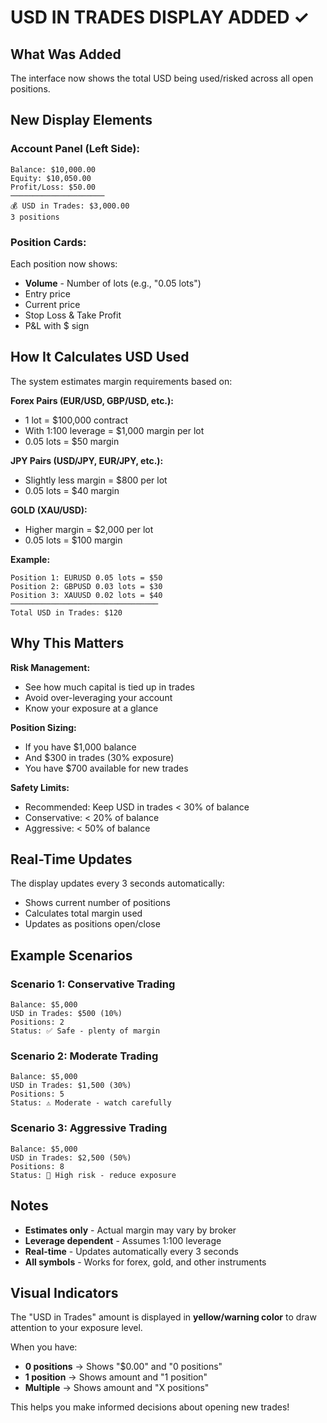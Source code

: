 # USD IN TRADES DISPLAY ADDED ✓

## What Was Added

The interface now shows the total USD being used/risked across all open positions.

## New Display Elements

### Account Panel (Left Side):
```
Balance: $10,000.00
Equity: $10,050.00
Profit/Loss: $50.00
─────────────────────
💰 USD in Trades: $3,000.00
3 positions
```

### Position Cards:
Each position now shows:
- **Volume** - Number of lots (e.g., "0.05 lots")
- Entry price
- Current price
- Stop Loss & Take Profit
- P&L with $ sign

## How It Calculates USD Used

The system estimates margin requirements based on:

**Forex Pairs (EUR/USD, GBP/USD, etc.):**
- 1 lot = $100,000 contract
- With 1:100 leverage = $1,000 margin per lot
- 0.05 lots = $50 margin

**JPY Pairs (USD/JPY, EUR/JPY, etc.):**
- Slightly less margin = $800 per lot
- 0.05 lots = $40 margin

**GOLD (XAU/USD):**
- Higher margin = $2,000 per lot
- 0.05 lots = $100 margin

**Example:**
```
Position 1: EURUSD 0.05 lots = $50
Position 2: GBPUSD 0.03 lots = $30
Position 3: XAUUSD 0.02 lots = $40
─────────────────────────────────
Total USD in Trades: $120
```

## Why This Matters

**Risk Management:**
- See how much capital is tied up in trades
- Avoid over-leveraging your account
- Know your exposure at a glance

**Position Sizing:**
- If you have $1,000 balance
- And $300 in trades (30% exposure)
- You have $700 available for new trades

**Safety Limits:**
- Recommended: Keep USD in trades < 30% of balance
- Conservative: < 20% of balance
- Aggressive: < 50% of balance

## Real-Time Updates

The display updates every 3 seconds automatically:
- Shows current number of positions
- Calculates total margin used
- Updates as positions open/close

## Example Scenarios

### Scenario 1: Conservative Trading
```
Balance: $5,000
USD in Trades: $500 (10%)
Positions: 2
Status: ✅ Safe - plenty of margin
```

### Scenario 2: Moderate Trading
```
Balance: $5,000
USD in Trades: $1,500 (30%)
Positions: 5
Status: ⚠️ Moderate - watch carefully
```

### Scenario 3: Aggressive Trading
```
Balance: $5,000
USD in Trades: $2,500 (50%)
Positions: 8
Status: 🚨 High risk - reduce exposure
```

## Notes

- **Estimates only** - Actual margin may vary by broker
- **Leverage dependent** - Assumes 1:100 leverage
- **Real-time** - Updates automatically every 3 seconds
- **All symbols** - Works for forex, gold, and other instruments

## Visual Indicators

The "USD in Trades" amount is displayed in **yellow/warning color** to draw attention to your exposure level.

When you have:
- **0 positions** → Shows "$0.00" and "0 positions"
- **1 position** → Shows amount and "1 position"
- **Multiple** → Shows amount and "X positions"

This helps you make informed decisions about opening new trades!
